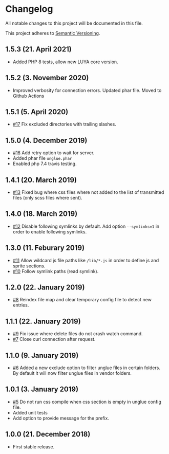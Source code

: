 # Changelog

All notable changes to this project will be documented in this file.

This project adheres to [Semantic Versioning](http://semver.org/).

## 1.5.3 (21. April 2021)

- Added PHP 8 tests, allow new LUYA core version.

## 1.5.2 (3. November 2020)

- Improved verbosity for connection errors. Updated phar file. Moved to Github Actions

## 1.5.1 (5. April 2020)

- [#17](https://github.com/unglue-workflow/client/pull/17) Fix excluded directories with trailing slashes.

## 1.5.0 (4. December 2019)

- [#16](https://github.com/unglue-workflow/client/issues/16) Add retry option to wait for server.
- Added phar file `unglue.phar`
- Enabled php 7.4 travis testing.

## 1.4.1 (20. March 2019)

- [#13](https://github.com/unglue-workflow/client/issues/13) Fixed bug where css files where not added to the list of transmitted files (only scss files where sent).

## 1.4.0 (18. March 2019)

- [#12](https://github.com/unglue-workflow/client/issues/12) Disable following symlinks by default. Add option `--symlinks=1` in order to enable following symlinks.

## 1.3.0 (11. Feburary 2019)

- [#11](https://github.com/unglue-workflow/client/issues/11) Allow wildcard js file paths like `/lib/*.js` in order to define js and sprite sections.
- [#10](https://github.com/unglue-workflow/client/issues/10) Follow symlink paths (read symlink).

## 1.2.0 (22. January 2019)

- [#8](https://github.com/unglue-workflow/client/issues/8) Reindex file map and clear temporary config file to detect new entries.

## 1.1.1 (22. January 2019)

- [#9](https://github.com/unglue-workflow/client/issues/9) Fix issue where delete files do not crash watch command.
- [#7](https://github.com/unglue-workflow/client/issues/7) Close curl connection after request.

## 1.1.0 (9. January 2019)

- [#6](https://github.com/unglue-workflow/client/issues/6) Added a new exclude option to filter unglue files in certain folders. By default it will now filter unglue files in vendor folders.

## 1.0.1 (3. January 2019)

- [#5](https://github.com/unglue-workflow/client/issues/5) Do not run css compile when css section is empty in unglue config file.
- Added unit tests
- Add option to provide message for the prefix.

## 1.0.0 (21. December 2018)

- First stable release.
